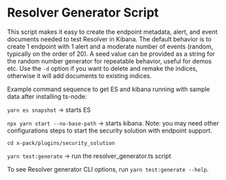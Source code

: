 # Resolver Generator Script

This script makes it easy to create the endpoint metadata, alert, and event documents needed to test Resolver in Kibana.
The default behavior is to create 1 endpoint with 1 alert and a moderate number of events (random, typically on the order of 20).
A seed value can be provided as a string for the random number generator for repeatable behavior, useful for demos etc.
Use the `-d` option if you want to delete and remake the indices, otherwise it will add documents to existing indices.

Example command sequence to get ES and kibana running with sample data after installing ts-node:

`yarn es snapshot` -> starts ES

`npx yarn start --no-base-path` -> starts kibana. Note: you may need other configurations steps to start the security solution with endpoint support.

`cd x-pack/plugins/security_solution`

`yarn test:generate` -> run the resolver_generator.ts script

To see Resolver generator CLI options, run `yarn test:generate --help`.
